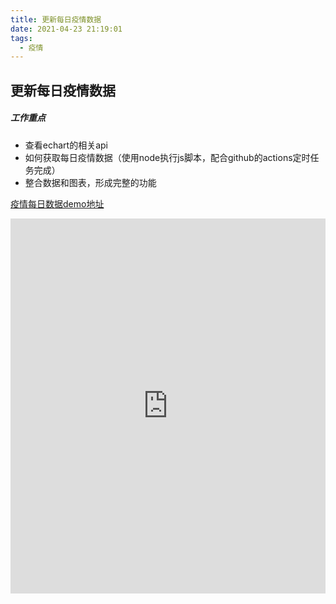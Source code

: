 ```yaml
---
title: 更新每日疫情数据
date: 2021-04-23 21:19:01
tags: 
  - 疫情
---
```

##  更新每日疫情数据

##### 工作重点
- 查看echart的相关api
- 如何获取每日疫情数据（使用node执行js脚本，配合github的actions定时任务完成）
- 整合数据和图表，形成完整的功能

[疫情每日数据demo地址](/blog/outlet/echart-report.html)

 <iframe  
 height="600px" 
 width="100%"
 src="https://aih8.github.io/blog/outlet/echart-report.html"  
 frameborder="0"  
 allowfullscreen></iframe>
